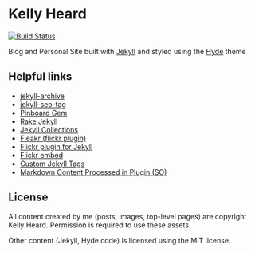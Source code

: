 # Kelly Heard

[![Build Status](https://travis-ci.org/heardk/heardk.github.io.svg?branch=source)](https://travis-ci.org/heardk/heardk.github.io)

Blog and Personal Site built with [Jekyll](http://jekyllrb.com) and styled using the [Hyde](http://hyde.getpoole.com/) theme

## Helpful links

- [jekyll-archive](https://github.com/jekyll/jekyll-archives/tree/master/docs)
- [jekyll-seo-tag](https://github.com/jekyll/jekyll-seo-tag)
- [Pinboard Gem](http://www.rubydoc.info/gems/pinboard/1.0.0)
- [Rake Jekyll](https://github.com/jirutka/rake-jekyll)
- [Jekyll Collections](https://jekyllrb.com/docs/collections/)
- [Fleakr (flickr plugin)](https://github.com/reagent/fleakr)
- [Flickr plugin for Jekyll](http://jonas.brusman.se/2012/04/15/flickr-plugin-for-jekyll/)
- [Flickr embed](https://github.com/lawmurray/indii-jekyll-flickr)
- [Custom Jekyll Tags](https://blog.sverrirs.com/2016/04/custom-jekyll-tags.html)
- [Markdown Content Processed in Plugin (SO)](http://stackoverflow.com/questions/19169849/how-to-get-markdown-processed-content-in-jekyll-tag-plugin)

## License

All content created by me (posts, images, top-level pages) are copyright Kelly Heard. Permission is required to use these assets. 

Other content (Jekyll, Hyde code) is licensed using the MIT license.
